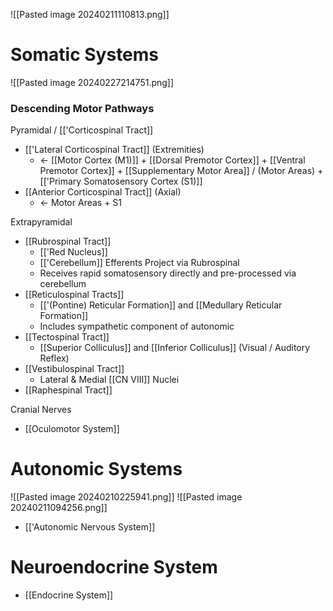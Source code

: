![[Pasted image 20240211110813.png]]
# Somatic Systems

![[Pasted image 20240227214751.png]]
### Descending Motor Pathways
Pyramidal / [['Corticospinal Tract]]
- [['Lateral Corticospinal Tract]] (Extremities)
	- <- [[Motor Cortex (M1)]] + [[Dorsal Premotor Cortex]] + [[Ventral Premotor Cortex]] + [[Supplementary Motor Area]] / (Motor Areas) + [['Primary Somatosensory Cortex (S1)]] 
- [[Anterior Corticospinal Tract]] (Axial)
	- <- Motor Areas + S1

Extrapyramidal
- [[Rubrospinal Tract]]
	- [['Red Nucleus]]
	- [['Cerebellum]] Efferents Project via Rubrospinal
	- Receives rapid somatosensory directly and pre-processed via cerebellum
- [[Reticulospinal Tracts]]
	-  [['(Pontine) Reticular Formation]] and [[Medullary Reticular Formation]]
	- Includes sympathetic component of autonomic
- [[Tectospinal Tract]]
	- [[Superior Colliculus]] and [[Inferior Colliculus]] (Visual / Auditory Reflex)
- [[Vestibulospinal Tract]]
	- Lateral & Medial [[CN VIII]] Nuclei
- [[Raphespinal Tract]] 

Cranial Nerves
- [[Oculomotor System]]
# Autonomic Systems

![[Pasted image 20240210225941.png]]
![[Pasted image 20240211094256.png]]

- [['Autonomic Nervous System]]
# Neuroendocrine System
- [[Endocrine System]]